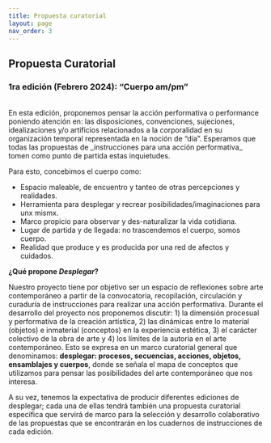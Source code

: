 ```yaml
---
title: Propuesta curatorial
layout: page
nav_order: 3
---
```


## **Propuesta Curatorial**

### 1ra edición (Febrero 2024): “Cuerpo am/pm”
<br />
En esta edición, proponemos pensar la acción performativa o performance poniendo atención en: las disposiciones, convenciones, sujeciones, idealizaciones y/o artificios relacionados a la corporalidad en su organización temporal representada en la noción de “día”. Esperamos que todas las propuestas de _instrucciones para una acción performativa_ tomen como punto de partida estas inquietudes.

Para esto, concebimos el cuerpo como:

- Espacio maleable, de encuentro y tanteo de otras percepciones y realidades. 
- Herramienta para desplegar y recrear posibilidades/imaginaciones para unx mismx.
- Marco propicio para observar y des-naturalizar la vida cotidiana.
- Lugar de partida y de llegada: no trascendemos el cuerpo, somos cuerpo.
- Realidad que produce y es producida por una red de afectos y cuidados.

**¿Qué propone _Desplegar_?**

Nuestro proyecto tiene por objetivo ser un espacio de reflexiones sobre arte contemporáneo a partir de la convocatoria, recopilación, circulación y curaduría de 
instrucciones para realizar una acción performativa. Durante el desarrollo del proyecto nos proponemos discutir: 1) la dimensión procesual y performativa de la creación artística, 2) las dinámicas entre lo material (objetos) e inmaterial (conceptos) en la experiencia estética, 3) el carácter colectivo de la obra de arte y 4) los límites de la autoría en el arte contemporáneo. Esto se expresa en un marco curatorial general que denominamos: **desplegar: procesos, secuencias, acciones, objetos, ensamblajes y cuerpos**, donde se señala el mapa de conceptos que utilizamos para pensar las posibilidades del arte contemporáneo que nos interesa. 

A su vez, tenemos la expectativa de producir diferentes ediciones de desplegar; cada una de ellas tendrá también una propuesta curatorial específica que servirá de marco para la selección y desarrollo colaborativo de las propuestas que se encontrarán en los cuadernos de instrucciones de cada edición. 
